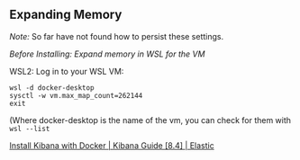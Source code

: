 ## Expanding Memory

*Note:* So far have not found how to persist these settings.

*Before Installing: Expand memory in WSL for the VM*

WSL2: Log in to your WSL VM: 
```
wsl -d docker-desktop 
sysctl -w vm.max_map_count=262144
exit
```

(Where docker-desktop is the name of the vm, you can check for them with 
`wsl --list`

[Install Kibana with Docker | Kibana Guide [8.4] | Elastic](https://www.elastic.co/guide/en/kibana/current/docker.html) 



